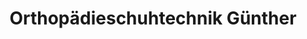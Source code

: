 ---
title: "Orthopädieschuhtechnik Günther"
url: /walldorf/orthopaedieschuhtechnik-guenther/
shop: Schuhe
---